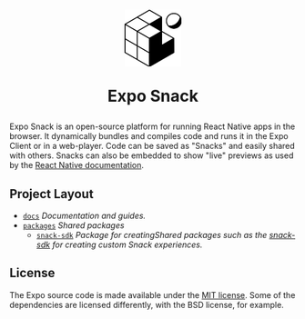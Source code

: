 <!-- Banner Image -->

<h1 align="center">
  <img src="./logo.svg" width="100px" />
  <p align="center">
    Expo Snack
  </p>
</h1>

Expo Snack is an open-source platform for running React Native apps in the browser. It dynamically bundles and compiles code and runs it in the Expo Client or in a web-player. Code can be saved as "Snacks" and easily shared with others. Snacks can also be embedded to show "live" previews as used by the [React Native documentation](https://reactnative.dev/docs/getting-started).

## Project Layout

- [`docs`](/docs) *Documentation and guides.*
- [`packages`](/packages) *Shared packages*
  - [`snack-sdk`](/snack-sdk) *Package for creatingShared packages such as the [snack-sdk](./packages/snack-sdk) for creating custom Snack experiences.*
<!--
- [`website`](/website) *The Snack website at **https://snack.expo.io***
- [`snackager`](/snackager) *The Snack package bundler at **https://snackager.expo.io***
- [`runtime`](/runtime) *The Snack runtime app and web-player*
-->


## License

The Expo source code is made available under the [MIT license](LICENSE). Some of the dependencies are licensed differently, with the BSD license, for example.